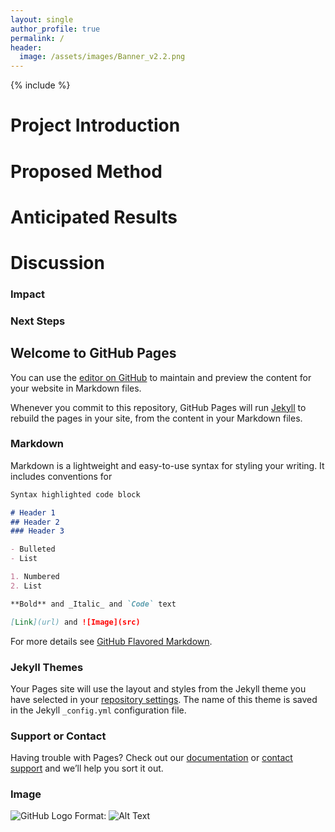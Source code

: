 ```yaml
---
layout: single
author_profile: true
permalink: /
header:
  image: /assets/images/Banner_v2.2.png
---
```

{% include %}
# Project Introduction

# Proposed Method

# Anticipated Results

# Discussion
### Impact

### Next Steps

## Welcome to GitHub Pages

You can use the [editor on GitHub](https://github.com/chrisgrizzly/test/edit/master/index.md) to maintain and preview the content for your website in Markdown files.

Whenever you commit to this repository, GitHub Pages will run [Jekyll](https://jekyllrb.com/) to rebuild the pages in your site, from the content in your Markdown files.

### Markdown

Markdown is a lightweight and easy-to-use syntax for styling your writing. It includes conventions for

```markdown
Syntax highlighted code block

# Header 1
## Header 2
### Header 3

- Bulleted
- List

1. Numbered
2. List

**Bold** and _Italic_ and `Code` text

[Link](url) and ![Image](src)
```

For more details see [GitHub Flavored Markdown](https://guides.github.com/features/mastering-markdown/).

### Jekyll Themes

Your Pages site will use the layout and styles from the Jekyll theme you have selected in your [repository settings](https://github.com/chrisgrizzly/test/settings). The name of this theme is saved in the Jekyll `_config.yml` configuration file.

### Support or Contact

Having trouble with Pages? Check out our [documentation](https://help.github.com/categories/github-pages-basics/) or [contact support](https://github.com/contact) and we’ll help you sort it out.

### Image
![GitHub Logo](https://www.gettyimages.com/gi-resources/images/Embed/new/embed2.jpg)
Format: ![Alt Text](url)
